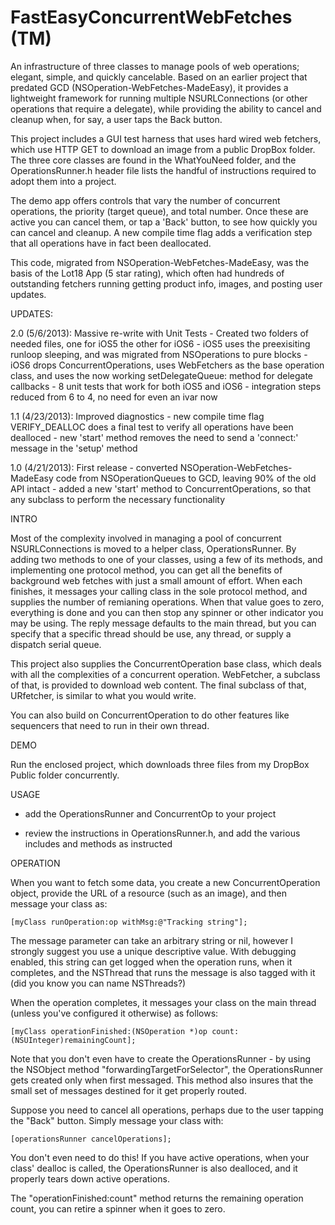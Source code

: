 FastEasyConcurrentWebFetches (TM)
============================

An infrastructure of three classes to manage pools of web operations; elegant, simple, and quickly cancelable. Based on an earlier project that predated GCD (NSOperation-WebFetches-MadeEasy), it provides a lightweight framework for running multiple NSURLConnections (or other operations that require a delegate), while providing the ability to cancel and cleanup when, for say, a user taps the Back button.

This project includes a GUI test harness that uses hard wired web fetchers, which use HTTP GET to download an image from a public DropBox folder. The three core classes are found in the WhatYouNeed folder, and the OperationsRunner.h header file lists the handful of instructions required to adopt them into a project.

The demo app offers controls that vary the number of concurrent operations, the priority (target queue), and total number. Once these are active you can cancel them, or tap a 'Back' button, to see how quickly you can cancel and cleanup. A new compile time flag adds a verification step that all operations have in fact been deallocated.

This code, migrated from NSOperation-WebFetches-MadeEasy, was the basis of the Lot18 App (5 star rating), which often had hundreds of outstanding fetchers running getting product info, images, and posting user updates.

UPDATES:

  2.0 (5/6/2013): Massive re-write with Unit Tests
    - Created two folders of needed files, one for iOS5 the other for iOS6
	- iOS5 uses the preexisiting runloop sleeping, and was migrated from NSOperations to pure blocks
	- iOS6 drops ConcurrentOperations, uses WebFetchers as the base operation class, and uses the now working setDelegateQueue: method for delegate callbacks
	- 8 unit tests that work for both iOS5 and iOS6
	- integration steps reduced from 6 to 4, no need for even an ivar now

  1.1 (4/23/2013): Improved diagnostics
    - new compile time flag VERIFY_DEALLOC does a final test to verify all operations have been dealloced
	- new 'start' method removes the need to send a 'connect:' message in the 'setup' method

  1.0 (4/21/2013): First release
    - converted NSOperation-WebFetches-MadeEasy code from NSOperationQueues to GCD, leaving 90% of the old API intact
    - added a new 'start' method to ConcurrentOperations, so that any subclass to perform the necessary functionality

INTRO

Most of the complexity involved in managing a pool of concurrent NSURLConnections is moved to a helper class, OperationsRunner. By adding two methods to one of your classes, using a few of its methods, and implementing one protocol method, you can get all the benefits of background web fetches with just a small amount of effort. When each finishes, it messages your calling class in the sole protocol method, and supplies the number of remianing operations. When that value goes to zero, everything is done and you can then stop any spinner or other indicator you may be using. The reply message defaults to the main thread, but you can specify that a specific thread should be use, any thread, or supply a dispatch serial queue.

This project also supplies the ConcurrentOperation base class, which deals with all the complexities of a concurrent operation. WebFetcher, a subclass of that, is provided to download web content. The final subclass of that, URfetcher, is similar to what you would write.

You can also build on ConcurrentOperation to do other features like sequencers that need to run in their own thread.

DEMO

Run the enclosed project, which downloads three files from my DropBox Public folder concurrently.

USAGE

- add the OperationsRunner and ConcurrentOp to your project

- review the instructions in OperationsRunner.h, and add the various includes and methods as instructed

OPERATION

When you want to fetch some data, you create a new ConcurrentOperation object, provide the URL of a resource (such as an image), and then message your class as:

    [myClass runOperation:op withMsg:@"Tracking string"];

The message parameter can take an arbitrary string or nil, however I strongly suggest you use a unique descriptive value. With debugging enabled, this string can get logged when the operation runs, when it completes, and the NSThread that runs the message is also tagged with it (did you know you can name NSThreads?)

When the operation completes, it messages your class on the main thread (unless you've configured it otherwise) as follows:

    [myClass operationFinished:(NSOperation *)op count:(NSUInteger)remainingCount];

Note that you don't even have to create the OperationsRunner - by using the NSObject method "forwardingTargetForSelector", the OperationsRunner gets created only when first messaged. This method also insures that the small set of messages destined for it get properly routed.

Suppose you need to cancel all operations, perhaps due to the user tapping the "Back" button. Simply message your class with:

    [operationsRunner cancelOperations];

You don't even need to do this! If you have active operations, when your class' dealloc is called, the OperationsRunner is also dealloced, and it properly tears down active operations.

The "operationFinished:count" method returns the remaining operation count, you can retire a spinner when it goes to zero. 
